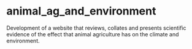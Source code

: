 animal_ag_and_environment
=========================

Development of a website that reviews, collates and presents scientific evidence of the effect that animal agriculture has on the climate and environment.
